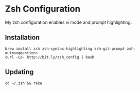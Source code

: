 # Zsh Configuration

My zsh configuration enables vi mode and prompt highlighting.

## Installation

    brew install zsh zsh-syntax-highlighting zsh-git-prompt zsh-autosuggestions
    curl -Lo- http://bit.ly/zsh_config | bash

## Updating

    cd ~/.zsh && rake
